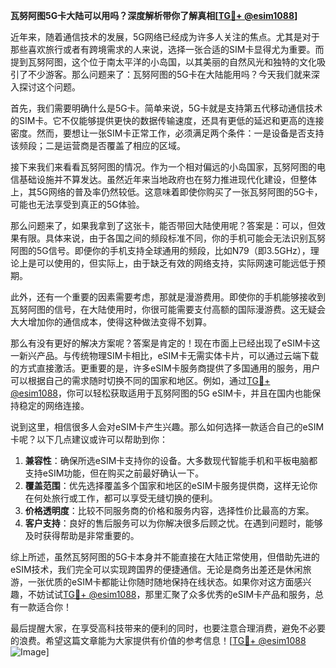**瓦努阿图5G卡大陆可以用吗？深度解析带你了解真相[[TG💪+ @esim1088](https://t.me/s/esim1088)]**

近年来，随着通信技术的发展，5G网络已经成为许多人关注的焦点。尤其是对于那些喜欢旅行或者有跨境需求的人来说，选择一张合适的SIM卡显得尤为重要。而提到瓦努阿图，这个位于南太平洋的小岛国，以其美丽的自然风光和独特的文化吸引了不少游客。那么问题来了：瓦努阿图的5G卡在大陆能用吗？今天我们就来深入探讨这个问题。

首先，我们需要明确什么是5G卡。简单来说，5G卡就是支持第五代移动通信技术的SIM卡。它不仅能够提供更快的数据传输速度，还具有更低的延迟和更高的连接密度。然而，要想让一张SIM卡正常工作，必须满足两个条件：一是设备是否支持该频段；二是运营商是否覆盖了相应的区域。

接下来我们来看看瓦努阿图的情况。作为一个相对偏远的小岛国家，瓦努阿图的电信基础设施并不算发达。虽然近年来当地政府也在努力推进现代化建设，但整体上，其5G网络的普及率仍然较低。这意味着即使你购买了一张瓦努阿图的5G卡，可能也无法享受到真正的5G体验。

那么问题来了，如果我拿到了这张卡，能否带回大陆使用呢？答案是：可以，但效果有限。具体来说，由于各国之间的频段标准不同，你的手机可能会无法识别瓦努阿图的5G信号。即便你的手机支持全球通用的频段，比如N79（即3.5GHz），理论上是可以使用的，但实际上，由于缺乏有效的网络支持，实际网速可能远低于预期。

此外，还有一个重要的因素需要考虑，那就是漫游费用。即使你的手机能够接收到瓦努阿图的信号，在大陆使用时，你很可能需要支付高额的国际漫游费。这无疑会大大增加你的通信成本，使得这种做法变得不划算。

那么有没有更好的解决方案呢？答案是肯定的！现在市面上已经出现了eSIM卡这一新兴产品。与传统物理SIM卡相比，eSIM卡无需实体卡片，可以通过云端下载的方式直接激活。更重要的是，许多eSIM卡服务商提供了多国通用的服务，用户可以根据自己的需求随时切换不同的国家和地区。例如，通过[TG💪+ @esim1088](https://t.me/s/esim1088)，你可以轻松获取适用于瓦努阿图的5G eSIM卡，并且在国内也能保持稳定的网络连接。

说到这里，相信很多人会对eSIM卡产生兴趣。那么如何选择一款适合自己的eSIM卡呢？以下几点建议或许可以帮助到你：

1. **兼容性**：确保所选eSIM卡支持你的设备。大多数现代智能手机和平板电脑都支持eSIM功能，但在购买之前最好确认一下。
2. **覆盖范围**：优先选择覆盖多个国家和地区的eSIM卡服务提供商，这样无论你在何处旅行或工作，都可以享受无缝切换的便利。
3. **价格透明度**：比较不同服务商的价格和服务内容，选择性价比最高的方案。
4. **客户支持**：良好的售后服务可以为你解决很多后顾之忧。在遇到问题时，能够及时获得帮助是非常重要的。

综上所述，虽然瓦努阿图的5G卡本身并不能直接在大陆正常使用，但借助先进的eSIM技术，我们完全可以实现跨国界的便捷通信。无论是商务出差还是休闲旅游，一张优质的eSIM卡都能让你随时随地保持在线状态。如果你对这方面感兴趣，不妨试试[TG💪+ @esim1088](https://t.me/s/esim1088)，那里汇聚了众多优秀的eSIM卡产品和服务，总有一款适合你！

最后提醒大家，在享受高科技带来的便利的同时，也要注意合理消费，避免不必要的浪费。希望这篇文章能为大家提供有价值的参考信息！[[TG💪+ @esim1088](https://t.me/s/esim1088) ![Image](https://i.postimg.cc/4NQfJmqS/Snipaste-2025-05-13-00-14-12.png)]